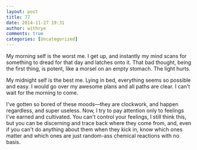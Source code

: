 ```yaml
---
layout: post
title: 77
date: 2014-11-27 19:31
author: withrye
comments: true
categories: [Uncategorized]
---
```

My morning self is the worst me. I get up, and instantly my mind scans for something to dread for that day and latches onto it. That bad thought, being the first thing, is potent, like a morsel on an empty stomach. The light hurts.

My midnight self is the best me. Lying in bed, everything seems so possible and easy. I would go over my awesome plans and all paths are clear. I can't wait for the morning to come.

I've gotten so bored of these moods&mdash;they are clockwork, and happen regardless, and super useless. Now, I try to pay attention only to feelings I've earned and cultivated. You can't control your feelings, I still think this, but you can be discerning and trace back where they come from, and, even if you can't do anything about them when they kick in, know which ones matter and which ones are just random-ass chemical reactions with no basis.


